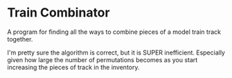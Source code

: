 Train Combinator
================

A program for finding all the ways to combine pieces of
a model train track together.

I'm pretty sure the algorithm is correct, but it is SUPER
inefficient. Especially given how large the number of
permutations becomes as you start increasing the pieces
of track in the inventory.
